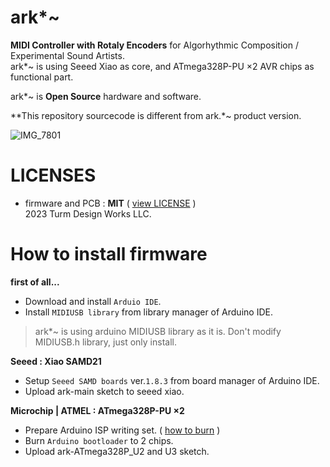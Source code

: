 # ark*~
**MIDI Controller with Rotaly Encoders** for Algorhythmic Composition / Experimental Sound Artists.  
ark*~ is using Seeed Xiao as core, and ATmega328P-PU ×2 AVR chips as functional part.

ark*~  is **Open Source** hardware and software.

**This repository sourcecode is different from ark.*~ product version.

![IMG_7801](https://github.com/Turm-Design-Works/ark/assets/75283624/064a1bd0-33da-4259-b255-d205b1ef2da7)

# LICENSES
- firmware and PCB :  **MIT** ( [view LICENSE](https://github.com/Turm-Design-Works/ark/blob/main/LICENSE) )  
2023 Turm Design Works LLC.

# How to install firmware

**first of all...**

- Download and install `Arduio IDE`.  
- Install `MIDIUSB library` from library manager of Arduino IDE.
> ark*~ is using arduino MIDIUSB library as it is.
> Don't modify MIDIUSB.h library, just only install.

**Seeed : Xiao SAMD21**

- Setup `Seeed SAMD boards` ver.`1.8.3` from board manager of Arduino IDE.
- Upload ark-main sketch to seeed xiao.

**Microchip | ATMEL : ATmega328P-PU ×2**

- Prepare Arduino ISP writing set. ( [how to burn](https://docs.arduino.cc/built-in-examples/arduino-isp/ArduinoISP) )
- Burn `Arduino bootloader` to 2 chips.
- Upload ark-ATmega328P_U2 and U3 sketch.
